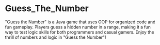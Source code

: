 # Guess_The_Number
"Guess the Number" is a Java game that uses OOP for organized code and fun gameplay. Players guess a hidden number in a range, making it a fun way to test logic skills for both programmers and casual gamers. Enjoy the thrill of numbers and logic in "Guess the Number"!
